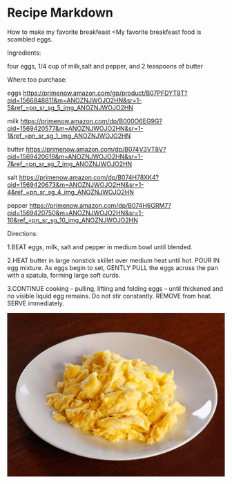 # Recipe Markdown
 How to make my favorite breakfeast
<My favorite breakfeast food is scambled eggs.

Ingredients:

 four eggs, 1/4 cup of milk,salt and pepper, and 2 teaspoons of butter

Where too purchase:

eggs https://primenow.amazon.com/gp/product/B07PFDYT9T?qid=1566848811&m=ANOZNJWOJO2HN&sr=1-5&ref_=pn_sr_sg_5_img_ANOZNJWOJO2HN

milk https://primenow.amazon.com/dp/B000O6EG9G?qid=1569420577&m=ANOZNJWOJO2HN&sr=1-1&ref_=pn_sr_sg_1_img_ANOZNJWOJO2HN

butter https://primenow.amazon.com/dp/B074V3VT8V?qid=1569420619&m=ANOZNJWOJO2HN&sr=1-7&ref_=pn_sr_sg_7_img_ANOZNJWOJO2HN

salt https://primenow.amazon.com/dp/B074H78XK4?qid=1569420673&m=ANOZNJWOJO2HN&sr=1-4&ref_=pn_sr_sg_4_img_ANOZNJWOJO2HN

pepper https://primenow.amazon.com/dp/B074H6GRM7?qid=1569420750&m=ANOZNJWOJO2HN&sr=1-10&ref_=pn_sr_sg_10_img_ANOZNJWOJO2HN


Directions:

1.BEAT eggs, milk, salt and pepper in medium bowl until blended.

2.HEAT butter in large nonstick skillet over medium heat until hot. POUR IN egg mixture. As eggs begin to set, GENTLY PULL the eggs across the pan with a spatula, forming large soft curds.

3.CONTINUE cooking – pulling, lifting and folding eggs – until thickened and no visible liquid egg remains. Do not stir constantly. REMOVE from heat. SERVE immediately.

![Scamble Eggs](./How-to-Scramble-Eggs.jpg)
     
